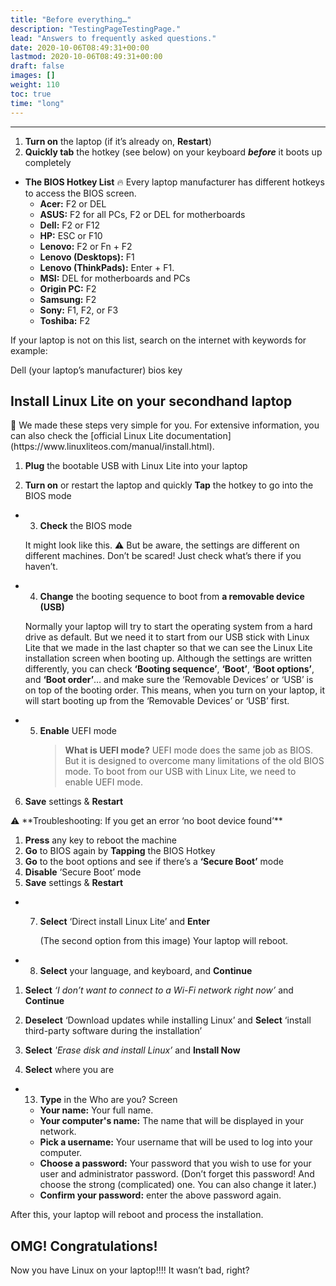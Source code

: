 ```yaml
---
title: "Before everything…"
description: "TestingPageTestingPage."
lead: "Answers to frequently asked questions."
date: 2020-10-06T08:49:31+00:00
lastmod: 2020-10-06T08:49:31+00:00
draft: false
images: []
weight: 110
toc: true
time: "long"
---
```


---

1. **Turn on** the laptop (if it’s already on, **Restart**)
2. **Quickly tab** the hotkey (see below) on your keyboard **_before_** it boots up completely

- **The BIOS Hotkey List** 🔥
  Every laptop manufacturer has different hotkeys to access the BIOS screen.
  - **Acer:** F2 or DEL
  - **ASUS:** F2 for all PCs, F2 or DEL for motherboards
  - **Dell:** F2 or F12
  - **HP:** ESC or F10
  - **Lenovo:** F2 or Fn + F2
  - **Lenovo (Desktops):** F1
  - **Lenovo (ThinkPads):** Enter + F1.
  - **MSI:** DEL for motherboards and PCs
  - **Origin PC:** F2
  - **Samsung:** F2
  - **Sony:** F1, F2, or F3
  - **Toshiba:** F2

If your laptop is not on this list, search on the internet with keywords for example:

Dell (your laptop’s manufacturer) bios key

## Install Linux Lite on your secondhand laptop

<aside>
📌 We made these steps very simple for you. For extensive information, you can also check the [official Linux Lite documentation](https://www.linuxliteos.com/manual/install.html).

</aside>

1. **Plug** the bootable USB with Linux Lite into your laptop

2. **Turn on** or restart the laptop and quickly **Tap** the hotkey to go into the BIOS mode

- 3. **Check** the BIOS mode

  It might look like this. ⚠️ But be aware, the settings are different on different machines.
  Don’t be scared! Just check what’s there if you haven’t.

- 4. **Change** the booting sequence to boot from **a removable device (USB)**

  Normally your laptop will try to start the operating system from a hard drive as default. But we need it to start from our USB stick with Linux Lite that we made in the last chapter so that we can see the Linux Lite installation screen when booting up.
  Although the settings are written differently, you can check **‘Booting sequence’**, **‘Boot’**, **‘Boot options’**, and **‘Boot order’**… and make sure the ‘Removable Devices’ or ‘USB’ is on top of the booting order.
  This means, when you turn on your laptop, it will start booting up from the ‘Removable Devices’ or ‘USB’ first.

- 5. **Enable** UEFI mode
     > **What is UEFI mode?**
     > UEFI mode does the same job as BIOS. But it is designed to overcome many limitations of the old BIOS mode.
     > To boot from our USB with Linux Lite, we need to enable UEFI mode.

6. **Save** settings & **Restart**

<aside>
⚠️  **Troubleshooting: If you get an error ‘no boot device found’**

1. **Press** any key to reboot the machine
2. **Go** to BIOS again by **Tapping** the BIOS Hotkey
3. **Go** to the boot options and see if there’s a **‘Secure Boot’** mode
4. **Disable** ‘Secure Boot’ mode
5. **Save** settings & **Restart**
</aside>

- 7. **Select** ‘Direct install Linux Lite’ and **Enter**

     (The second option from this image)
     Your laptop will reboot.

- 8. **Select** your language, and keyboard, and **Continue**

1. **Select** _‘I don’t want to connect to a Wi-Fi network right now’_ and **Continue**
2. **Deselect** ‘Download updates while installing Linux’ and **Select** ‘install third-party software during the installation’
3. **Select** _'Erase disk and install Linux’_ and **Install Now**

4. **Select** where you are

- 13. **Type** in the Who are you? Screen

  - **Your name:** Your full name.
  - **Your computer's name:** The name that will be displayed in your network.
  - **Pick a username:** Your username that will be used to log into your computer.
  - **Choose a password:** Your password that you wish to use for your user and administrator password. (Don’t forget this password! And choose the strong (complicated) one. You can also change it later.)
  - **Confirm your password:** enter the above password again.

After this, your laptop will reboot and process the installation.

## OMG! Congratulations!

Now you have Linux on your laptop!!!! It wasn’t bad, right?

```

```
